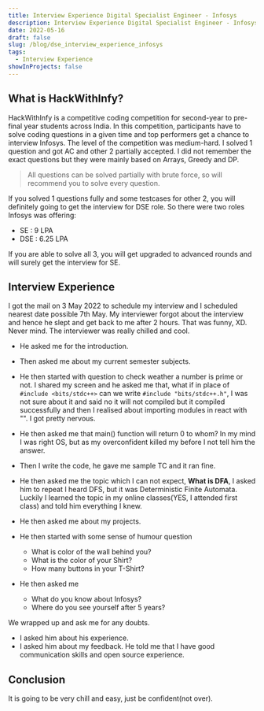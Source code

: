 ```yaml
---
title: Interview Experience Digital Specialist Engineer - Infosys
description: Interview Experience Digital Specialist Engineer - Infosys
date: 2022-05-16
draft: false
slug: /blog/dse_interview_experience_infosys
tags:
  - Interview Experience
showInProjects: false
---
```


## What is HackWithInfy?
HackWithInfy is a competitive coding competition for second-year to pre-final year students across India. In this competition, participants have to solve coding questions in a given time and top performers get a chance to interview Infosys.
The level of the competition was medium-hard. I solved 1 question and got AC and other 2 partially accepted. I did not remember the exact questions but they were mainly based on Arrays, Greedy and DP. 

> All questions can be solved partially with brute force, so will recommend you to solve every question.

If you solved 1 questions fully and some testcases for other 2, you will definitely going to get the interview for DSE role.
So there were two roles Infosys was offering:
- SE : 9 LPA
- DSE : 6.25 LPA

If you are able to solve all 3, you will get upgraded to advanced rounds and will surely get the interview for SE.

## Interview Experience

I got the mail on 3 May 2022 to schedule my interview and I scheduled nearest date possible 7th May. My interviewer forgot about the interview and hence he slept and get back to me after 2 hours. That was funny, XD. Never mind. 
The interviewer was really chilled and cool. 

- He asked me for the introduction.
- Then asked me about my current semester subjects.
- He then started with question to check weather a number is prime or not. I shared my screen and he asked me that, what if in place of `#include <bits/stdc++>` can we write `#include "bits/stdc++.h"`, I was not sure about it and said no it will not compiled but it compiled successfully and then I realised about importing modules in react with "". 
I got pretty nervous.
- He then asked me that main() function will return 0 to whom? In my mind I was right OS, but as my overconfident killed my before I not tell him the answer.
- Then I write the code, he gave me sample TC and it ran fine.
- He then asked me the topic which I can not expect, **What is DFA**, I asked him to repeat I heard DFS, but it was Deterministic Finite Automata. Luckily I learned the topic in my online classes(YES, I attended first class) and told him everything I knew.
- He then asked me about my projects.
- He then started with some sense of humour question
  - What is color of the wall behind you?
  - What is the color of your Shirt?
  - How many buttons in your T-Shirt?

- He then asked me 
  - What do you know about Infosys?
  - Where do you see yourself after 5 years?

We wrapped up and ask me for any doubts.
- I asked him about his experience.
- I asked him about my feedback. He told me that I have good communication skills and open source experience.

## Conclusion

It is going to be very chill and easy, just be confident(not over).
